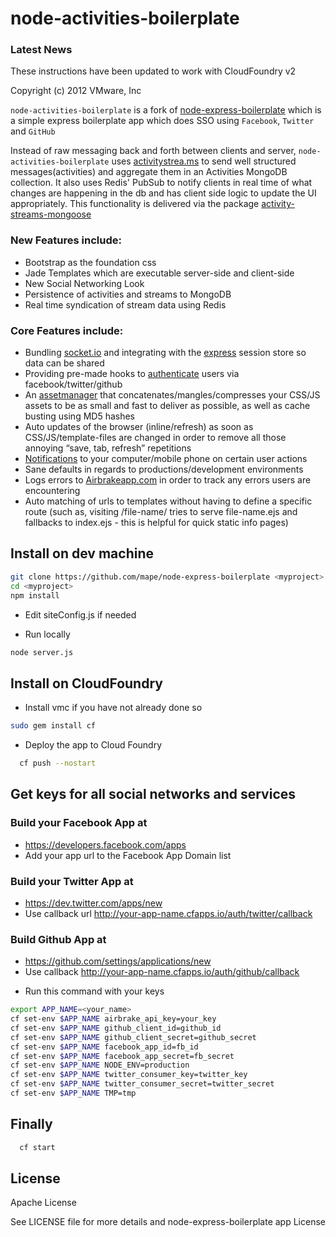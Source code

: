 # node-activities-boilerplate

### Latest News

These instructions have been updated to work with CloudFoundry v2

Copyright (c) 2012 VMware, Inc

`node-activities-boilerplate` is a fork of [node-express-boilerplate](https://github.com/mape/node-express-boilerplate) which is a simple express boilerplate app which does SSO using `Facebook`, `Twitter` and `GitHub`

Instead of raw messaging back and forth between clients and server, `node-activities-boilerplate` uses [activitystrea.ms](http://activitystrea.ms/) to send well structured messages(activities) and
aggregate them in an Activities MongoDB collection. It also uses Redis' PubSub to notify clients in real time of what changes are happening in the db and has client side logic to update the UI appropriately.
This functionality is delivered via the package [activity-streams-mongoose](https://github.com/cloudfoundry-samples/activity-streams-mongoose)

### New Features include:

* Bootstrap as the foundation css
* Jade Templates which are executable server-side and client-side
* New Social Networking Look
* Persistence of activities and streams to MongoDB
* Real time syndication of stream data using Redis

### Core Features include:

* Bundling [socket.io](http://socket.io/) and integrating with the [express](https://github.com/visionmedia/express) session store so data can be shared
* Providing pre-made hooks to [authenticate](https://github.com/bnoguchi/everyauth) users via facebook/twitter/github
* An [assetmanager](https://github.com/mape/connect-assetmanager/) that concatenates/mangles/compresses your CSS/JS assets to be as small and fast to deliver as possible, as well as cache busting using MD5 hashes
* Auto updates of the browser (inline/refresh) as soon as CSS/JS/template-files are changed in order to remove all those annoying “save, tab, refresh” repetitions
* [Notifications](http://notifo.com/) to your computer/mobile phone on certain user actions
* Sane defaults in regards to productions/development environments
* Logs errors to [Airbrakeapp.com](http://airbrakeapp.com/pages/home) in order to track any errors users are encountering
* Auto matching of urls to templates without having to define a specific route (such as, visiting /file-name/ tries to serve file-name.ejs and fallbacks to index.ejs - this is helpful for quick static info pages)

## Install on dev machine

``` bash
git clone https://github.com/mape/node-express-boilerplate <myproject>
cd <myproject>
npm install
```

* Edit siteConfig.js if needed

* Run locally

``` bash
node server.js
```

## Install on CloudFoundry
* Install vmc if you have not already done so

``` bash
sudo gem install cf
```

* Deploy the app to Cloud Foundry

``` bash
  cf push --nostart
```

## Get keys for all social networks and services
### Build your Facebook App at
- https://developers.facebook.com/apps
- Add your app url to the Facebook App Domain list

### Build your Twitter App at
- https://dev.twitter.com/apps/new
- Use callback url http://your-app-name.cfapps.io/auth/twitter/callback

### Build Github App at
- https://github.com/settings/applications/new
- Use callback http://your-app-name.cfapps.io/auth/github/callback

* Run this command with your keys

``` bash
export APP_NAME=<your_name>
cf set-env $APP_NAME airbrake_api_key=your_key
cf set-env $APP_NAME github_client_id=github_id
cf set-env $APP_NAME github_client_secret=github_secret
cf set-env $APP_NAME facebook_app_id=fb_id
cf set-env $APP_NAME facebook_app_secret=fb_secret
cf set-env $APP_NAME NODE_ENV=production
cf set-env $APP_NAME twitter_consumer_key=twitter_key
cf set-env $APP_NAME twitter_consumer_secret=twitter_secret
cf set-env $APP_NAME TMP=tmp
```

## Finally

``` bash
  cf start
```

## License

Apache License

See LICENSE file for more details and node-express-boilerplate app License
